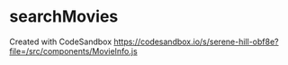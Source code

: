 # searchMovies
Created with CodeSandbox
https://codesandbox.io/s/serene-hill-obf8e?file=/src/components/MovieInfo.js

